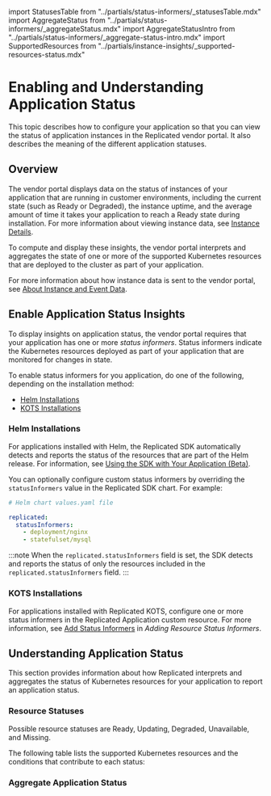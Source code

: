 import StatusesTable from "../partials/status-informers/_statusesTable.mdx"
import AggregateStatus from "../partials/status-informers/_aggregateStatus.mdx"
import AggregateStatusIntro from "../partials/status-informers/_aggregate-status-intro.mdx"
import SupportedResources from "../partials/instance-insights/_supported-resources-status.mdx"

# Enabling and Understanding Application Status

This topic describes how to configure your application so that you can view the status of application instances in the Replicated vendor portal. It also describes the meaning of the different application statuses.

## Overview

The vendor portal displays data on the status of instances of your application that are running in customer environments, including the current state (such as Ready or Degraded), the instance uptime, and the average amount of time it takes your application to reach a Ready state during installation. For more information about viewing instance data, see [Instance Details](instance-insights-details).

To compute and display these insights, the vendor portal interprets and aggregates the state of one or more of the supported Kubernetes resources that are deployed to the cluster as part of your application.

<SupportedResources/>

For more information about how instance data is sent to the vendor portal, see [About Instance and Event Data](instance-insights-event-data).

## Enable Application Status Insights

To display insights on application status, the vendor portal requires that your application has one or more _status informers_. Status informers indicate the Kubernetes resources deployed as part of your application that are monitored for changes in state.

To enable status informers for you application, do one of the following, depending on the installation method:
* [Helm Installations](#helm-installations)
* [KOTS Installations](#kots-installations)

### Helm Installations 

For applications installed with Helm, the Replicated SDK automatically detects and reports the status of the resources that are part of the Helm release. For information, see [Using the SDK with Your Application (Beta)](replicated-sdk-using).

You can optionally configure custom status informers by overriding the `statusInformers` value in the Replicated SDK chart. For example:

```yaml
# Helm chart values.yaml file 

replicated:
  statusInformers:
    - deployment/nginx
    - statefulset/mysql
```
:::note
When the `replicated.statusInformers` field is set, the SDK detects and reports the status of only the resources included in the `replicated.statusInformers` field. 
:::

### KOTS Installations

For applications installed with Replicated KOTS, configure one or more status informers in the Replicated Application custom resource. For more information, see [Add Status Informers](admin-console-display-app-status#add-status-informers) in _Adding Resource Status Informers_.

## Understanding Application Status

This section provides information about how Replicated interprets and aggregates the status of Kubernetes resources for your application to report an application status.

### Resource Statuses

Possible resource statuses are Ready, Updating, Degraded, Unavailable, and Missing.

The following table lists the supported Kubernetes resources and the conditions that contribute to each status:

<StatusesTable/>

### Aggregate Application Status

<AggregateStatusIntro/>

<AggregateStatus/>